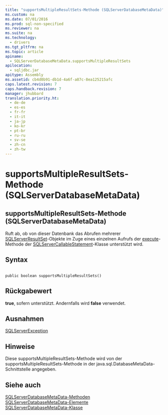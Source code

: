 ```yaml
---
title: "supportsMultipleResultSets-Methode (SQLServerDatabaseMetaData)"
ms.custom: na
ms.date: 07/01/2016
ms.prod: sql-non-specified
ms.reviewer: na
ms.suite: na
ms.technology: 
  - drivers
ms.tgt_pltfrm: na
ms.topic: article
apiname: 
  - SQLServerDatabaseMetaData.supportsMultipleResultSets
apilocation: 
  - sqljdbc.jar
apitype: Assembly
ms.assetid: cb4d0b91-db1d-4a6f-a87c-8ea125215afc
caps.latest.revision: 7
caps.handback.revision: 7
manager: jhubbard
translation.priority.ht: 
  - de-de
  - es-es
  - fr-fr
  - it-it
  - ja-jp
  - ko-kr
  - pt-br
  - ru-ru
  - sv-se
  - zh-cn
  - zh-tw
---
```

# supportsMultipleResultSets-Methode (SQLServerDatabaseMetaData)
    
## supportsMultipleResultSets\-Methode \(SQLServerDatabaseMetaData\)  
 Ruft ab, ob von dieser Datenbank das Abrufen mehrerer [SQLServerResultSet](../content/SQLServerResultSet-Class.md)\-Objekte im Zuge eines einzelnen Aufrufs der [execute](../content/execute-Method---.md)\-Methode der [SQLServerCallableStatement](../content/SQLServerCallableStatement-Class.md)\-Klasse unterstützt wird.  
  
## Syntax  
  
```  
  
public boolean supportsMultipleResultSets()  
```  
  
## Rückgabewert  
 **true**, sofern unterstützt. Andernfalls wird **false** verwendet.  
  
## Ausnahmen  
 [SQLServerException](../content/SQLServerException-Class.md)  
  
## Hinweise  
 Diese supportsMultipleResultSets\-Methode wird von der supportsMultipleResultSets\-Methode in der java.sql.DatabaseMetaData\-Schnittstelle angegeben.  
  
## Siehe auch  
 [SQLServerDatabaseMetaData-Methoden](../content/SQLServerDatabaseMetaData-Methods.md)   
 [SQLServerDatabaseMetaData-Elemente](../content/SQLServerDatabaseMetaData-Members.md)   
 [SQLServerDatabaseMetaData-Klasse](../content/SQLServerDatabaseMetaData-Class.md)  
  
  